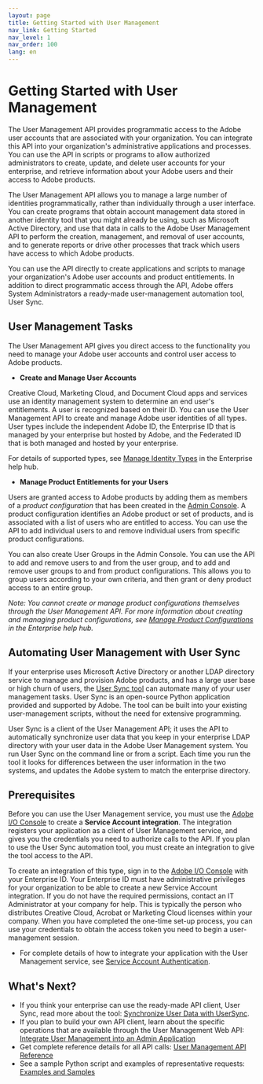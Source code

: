 ```yaml
---
layout: page
title: Getting Started with User Management
nav_link: Getting Started
nav_level: 1
nav_order: 100
lang: en
---
```


# Getting Started with User Management

The User Management API provides programmatic access to the Adobe user accounts that are associated with your organization. You can integrate this API into your organization's administrative applications and processes. You can use the API in scripts or programs to allow authorized administrators to create, update, and delete user accounts for your enterprise, and retrieve information about your Adobe users and their access to Adobe products.

The User Management API allows you to manage a large number of identities programmatically, rather than individually through a user interface. You can create programs that obtain account management data stored in another identity tool that you might already be using, such as Microsoft Active Directory, and use that data in calls to the Adobe User Management API to perform the creation, management, and removal of user accounts, and to generate reports or drive other processes that track which users have access to which Adobe products.

You can use the API directly to create applications and scripts to manage your organization's Adobe user accounts and product entitlements. In addition to direct programmatic access through the API, Adobe offers System Administrators a ready-made user-management automation tool, User Sync.

## User Management Tasks

The User Management API gives you direct access to the functionality you need to manage your Adobe user accounts and control user access to Adobe products.

* **Create and Manage User Accounts**

Creative Cloud, Marketing Cloud, and Document Cloud apps and services use an identity management system to determine an end user's entitlements. A user is recognized based on their ID. You can use the User Management API to create and manage Adobe user identities of all types. User types include the independent Adobe ID, the Enterprise ID that is managed by your enterprise but hosted by Adobe, and the Federated ID that is both managed and hosted by your enterprise. 

For details of supported types, see [Manage Identity Types](https://helpx.adobe.com/enterprise/help/identity.html) in the Enterprise help hub.

* **Manage Product Entitlements for your Users**

Users are granted access to Adobe products by adding them as members of a _product configuration_ that has been created in the [Admin Console](https://adminconsole.adobe.com/enterprise/). A product configuration identifies an Adobe product or set of products, and is associated with a list of users who are entitled to access. You can use the API to add individual users to and remove individual users from specific product configurations.

You can also create User Groups in the Admin Console. You can use the API to add and remove users to and from the user group, and to add and remove user groups to and from product configurations. This allows you to group users according to your own criteria, and then grant or deny product access to an entire group.

_Note: You cannot create or manage product configurations themselves through the User Management API. For more information about creating and managing product configurations, see [Manage Product Configurations](https://helpx.adobe.com/enterprise/help/admin-roles.html#Create_product_configurations) in the Enterprise help hub._

## Automating User Management with User Sync

If your enterprise uses Microsoft Active Directory or another LDAP directory service to manage and provision Adobe products, and has a large user base or high churn of users, the [User Sync tool](https://adobe-apiplatform.github.io/user-sync.py/) can automate many of your user management tasks. User Sync is an open-source Python application provided and supported by Adobe. The tool can be built into your existing user-management scripts, without the need for extensive programming.

User Sync is a client of the User Management API; it uses the API to automatically synchronize user data that you keep in your enterprise LDAP directory with your user data in the Adobe User Management system. You run User Sync on the command line or from a script. Each time you run the tool it looks for differences between the user information in the two systems, and updates the Adobe system to match the enterprise directory.

## Prerequisites

Before you can use the User Management service, you must use the [Adobe I/O Console](https://console.adobe.io/) to create a **Service Account integration**. The integration registers your application as a client of User Management service, and gives you the credentials you need to authorize calls to the API. If you plan to use the User Sync automation tool, you must create an integration to give the tool access to the API.

To create an integration of this type, sign in to the <a href=" https://console.adobe.io">Adobe I/O Console</a> with your Enterprise ID. Your Enterprise ID must have  administrative privileges for your organization to be able to create a new Service Account integration. If you do not have the required permissions, contact an IT Administrator at your company for help. This is typically the person who distributes Creative Cloud, Acrobat or Marketing Cloud licenses within your company.  When you have completed the one-time set-up process, you can use your credentials to obtain the access token you need to begin a user-management session.

* For complete details of how to integrate your application with the User Management service, see [Service Account Authentication](https://www.adobe.io/apis/cloudplatform/console/authentication/jwt_workflow.html).

## What's Next?

* If you think your enterprise can use the ready-made API client, User Sync, read more about the tool: [Synchronize User Data with UserSync](https://adobe-apiplatform.github.io/user-sync.py/).
* If you plan to build your own API client, learn about the specific operations that are available through the User Management Web API: [Integrate User Management into an Admin Application](createapps.md)
* Get complete reference details for all API calls: [User Management API Reference](api/Overview.md)
* See a sample Python script and examples of representative requests: [Examples and Samples](samples/index.md)
